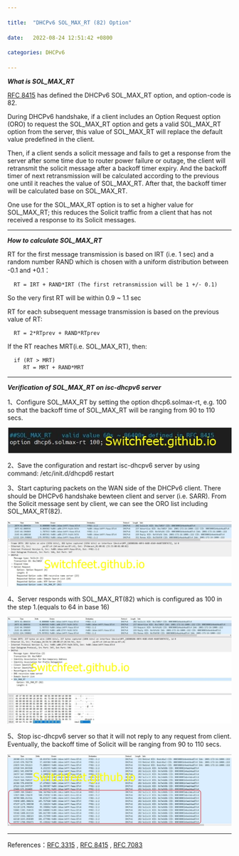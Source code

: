 ```yaml
---

title:  "DHCPv6 SOL_MAX_RT (82) Option"

date:   2022-08-24 12:51:42 +0800

categories: DHCPv6

---
```

 ***What is SOL_MAX_RT*** 

[RFC 8415](https://www.rfc-editor.org/rfc/rfc8415.html) has defined the DHCPv6 SOL_MAX_RT option, and option-code is 82.

During DHCPv6 handshake, if a client includes an Option Request option (ORO) to request the SOL_MAX_RT option and gets a valid SOL_MAX_RT option from the server, this value of SOL_MAX_RT will replace the default value predefined in the client.

Then, if a client sends a solicit message and fails to get a response from the server after some time due to router power failure or outage, the client will retransmit the solicit message after a backoff timer expiry. And the backoff timer of next retransmission will be calculated according to the previous one until it reaches the value of SOL_MAX_RT. After that, the backoff timer will be calculated base on SOL_MAX_RT.

One use for the SOL_MAX_RT option is to set a higher value for SOL_MAX_RT; this reduces the Solicit traffic from a client that has not received a response to its Solicit messages.

---
 ***How to calculate SOL_MAX_RT*** 

   RT for the first message transmission is based on IRT (i.e. 1 sec) and a random number RAND which is chosen with a uniform distribution between -0.1 and +0.1：

      RT = IRT + RAND*IRT (The first retransmission will be 1 +/- 0.1)

   So the very first RT will be within 0.9 ~ 1.1 sec

   RT for each subsequent message transmission is based on the previous
   value of RT:

      RT = 2*RTprev + RAND*RTprev

   If the RT reaches MRT(i.e. SOL_MAX_RT), then:

      if (RT > MRT)
         RT = MRT + RAND*MRT

---

***Verification of SOL_MAX_RT on isc-dhcpv6 server***

1、Configure SOL_MAX_RT by setting the option dhcp6.solmax-rt, e.g. 100 so that the backoff time of SOL_MAX_RT will be ranging from 90 to 110 secs.

![dhcp6.solmax-rt](/assets/images/dhcpv6_option82/output/dhcp6.solmax-rt.jpg)

2、Save the configuration and restart isc-dhcpv6 server by using command: /etc/init.d/dhcpd6 restart

3、Start capturing packets on the WAN side of the DHCPv6 client. There should be DHCPv6 handshake bewteen client and server (i.e. SARR). From the Solicit message sent by client, we can see the ORO list including SOL_MAX_RT(82).

![dhcp6.solmax-rt](/assets/images/dhcpv6_option82/output/dhcp6.solmax-rt-solicit.jpg)

4、Server responds with SOL_MAX_RT(82) which is configured as 100 in the step 1.(equals to 64 in base 16)

![dhcp6.solmax-rt](/assets/images/dhcpv6_option82/output/dhcp6.solmax-rt-advertise.jpg)

5、Stop isc-dhcpv6 server so that it will not reply to any request from client. Eventually, the backoff time of Solicit will be ranging from 90 to 110 secs.

![dhcp6.solmax-rt](/assets/images/dhcpv6_option82/output/dhcp6.solmax-rt-backoff.jpg)

---

References：[RFC 3315](https://www.rfc-editor.org/rfc/rfc3315.html) , [RFC 8415](https://www.rfc-editor.org/rfc/rfc8415.html) , [RFC 7083](https://www.rfc-editor.org/rfc/rfc7083.html)
